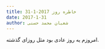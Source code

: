 ```yaml
---
title: خاطره روز 2017-1-31
date: 2017-1-31
author: شعبان محمد حسنی
---
```


امروزم یه روز عادی بود مثل روزای گذشته.